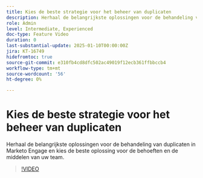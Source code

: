 ```yaml
---
title: Kies de beste strategie voor het beheer van duplicaten
description: Herhaal de belangrijkste oplossingen voor de behandeling van duplicaten in Marketo Engage en kies de beste oplossing voor de behoeften en de middelen van uw team.
role: Admin
level: Intermediate, Experienced
doc-type: Feature Video
duration: 0
last-substantial-update: 2025-01-10T00:00:00Z
jira: KT-16749
hidefromtoc: true
source-git-commit: e310fb4cd8dfc502ac49019f12ecb361ffbbccb4
workflow-type: tm+mt
source-wordcount: '56'
ht-degree: 0%

---
```



# Kies de beste strategie voor het beheer van duplicaten

Herhaal de belangrijkste oplossingen voor de behandeling van duplicaten in Marketo Engage en kies de beste oplossing voor de behoeften en de middelen van uw team.

>[!VIDEO](https://video.tv.adobe.com/v/3429502/?learn=on&enablevpops)
